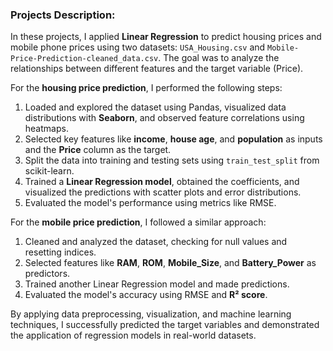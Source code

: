 ### Projects Description:

In these projects, I applied **Linear Regression** to predict housing prices and mobile phone prices using two datasets: `USA_Housing.csv` and `Mobile-Price-Prediction-cleaned_data.csv`. The goal was to analyze the relationships between different features and the target variable (Price).

For the **housing price prediction**, I performed the following steps:
1. Loaded and explored the dataset using Pandas, visualized data distributions with **Seaborn**, and observed feature correlations using heatmaps.
2. Selected key features like **income**, **house age**, and **population** as inputs and the **Price** column as the target.
3. Split the data into training and testing sets using `train_test_split` from scikit-learn.
4. Trained a **Linear Regression model**, obtained the coefficients, and visualized the predictions with scatter plots and error distributions.
5. Evaluated the model's performance using metrics like RMSE.

For the **mobile price prediction**, I followed a similar approach:
1. Cleaned and analyzed the dataset, checking for null values and resetting indices.
2. Selected features like **RAM**, **ROM**, **Mobile_Size**, and **Battery_Power** as predictors.
3. Trained another Linear Regression model and made predictions.
4. Evaluated the model's accuracy using RMSE and **R² score**.

By applying data preprocessing, visualization, and machine learning techniques, I successfully predicted the target variables and demonstrated the application of regression models in real-world datasets.
